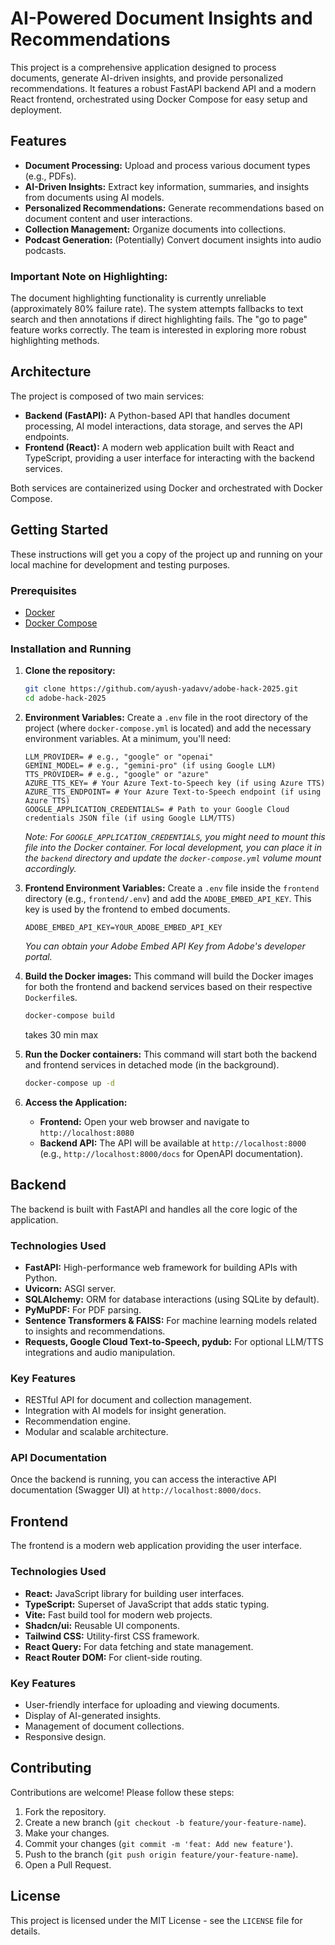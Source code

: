 # AI-Powered Document Insights and Recommendations

This project is a comprehensive application designed to process documents, generate AI-driven insights, and provide personalized recommendations. It features a robust FastAPI backend API and a modern React frontend, orchestrated using Docker Compose for easy setup and deployment.

## Features

- **Document Processing:** Upload and process various document types (e.g., PDFs).
- **AI-Driven Insights:** Extract key information, summaries, and insights from documents using AI models.
- **Personalized Recommendations:** Generate recommendations based on document content and user interactions.
- **Collection Management:** Organize documents into collections.
- **Podcast Generation:** (Potentially) Convert document insights into audio podcasts.

### Important Note on Highlighting:

The document highlighting functionality is currently unreliable (approximately 80% failure rate). The system attempts fallbacks to text search and then annotations if direct highlighting fails. The "go to page" feature works correctly. The team is interested in exploring more robust highlighting methods.

## Architecture

The project is composed of two main services:

- **Backend (FastAPI):** A Python-based API that handles document processing, AI model interactions, data storage, and serves the API endpoints.
- **Frontend (React):** A modern web application built with React and TypeScript, providing a user interface for interacting with the backend services.

Both services are containerized using Docker and orchestrated with Docker Compose.

## Getting Started

These instructions will get you a copy of the project up and running on your local machine for development and testing purposes.

### Prerequisites

- [Docker](https://www.docker.com/get-started)
- [Docker Compose](https://docs.docker.com/compose/install/)

### Installation and Running

1.  **Clone the repository:**

    ```bash
    git clone https://github.com/ayush-yadavv/adobe-hack-2025.git
    cd adobe-hack-2025
    ```

2.  **Environment Variables:**
    Create a `.env` file in the root directory of the project (where `docker-compose.yml` is located) and add the necessary environment variables. At a minimum, you'll need:

    ```
    LLM_PROVIDER= # e.g., "google" or "openai"
    GEMINI_MODEL= # e.g., "gemini-pro" (if using Google LLM)
    TTS_PROVIDER= # e.g., "google" or "azure"
    AZURE_TTS_KEY= # Your Azure Text-to-Speech key (if using Azure TTS)
    AZURE_TTS_ENDPOINT= # Your Azure Text-to-Speech endpoint (if using Azure TTS)
    GOOGLE_APPLICATION_CREDENTIALS= # Path to your Google Cloud credentials JSON file (if using Google LLM/TTS)
    ```

    _Note: For `GOOGLE_APPLICATION_CREDENTIALS`, you might need to mount this file into the Docker container. For local development, you can place it in the `backend` directory and update the `docker-compose.yml` volume mount accordingly._

3.  **Frontend Environment Variables:**
    Create a `.env` file inside the `frontend` directory (e.g., `frontend/.env`) and add the `ADOBE_EMBED_API_KEY`. This key is used by the frontend to embed documents.

    ```
    ADOBE_EMBED_API_KEY=YOUR_ADOBE_EMBED_API_KEY
    ```

    _You can obtain your Adobe Embed API Key from Adobe's developer portal._

4.  **Build the Docker images:**
    This command will build the Docker images for both the frontend and backend services based on their respective `Dockerfile`s.

    ```bash
    docker-compose build
    ```

    takes 30 min max

5.  **Run the Docker containers:**
    This command will start both the backend and frontend services in detached mode (in the background).

    ```bash
    docker-compose up -d
    ```

6.  **Access the Application:**
    - **Frontend:** Open your web browser and navigate to `http://localhost:8080`
    - **Backend API:** The API will be available at `http://localhost:8000` (e.g., `http://localhost:8000/docs` for OpenAPI documentation).

## Backend

The backend is built with FastAPI and handles all the core logic of the application.

### Technologies Used

- **FastAPI:** High-performance web framework for building APIs with Python.
- **Uvicorn:** ASGI server.
- **SQLAlchemy:** ORM for database interactions (using SQLite by default).
- **PyMuPDF:** For PDF parsing.
- **Sentence Transformers & FAISS:** For machine learning models related to insights and recommendations.
- **Requests, Google Cloud Text-to-Speech, pydub:** For optional LLM/TTS integrations and audio manipulation.

### Key Features

- RESTful API for document and collection management.
- Integration with AI models for insight generation.
- Recommendation engine.
- Modular and scalable architecture.

### API Documentation

Once the backend is running, you can access the interactive API documentation (Swagger UI) at `http://localhost:8000/docs`.

## Frontend

The frontend is a modern web application providing the user interface.

### Technologies Used

- **React:** JavaScript library for building user interfaces.
- **TypeScript:** Superset of JavaScript that adds static typing.
- **Vite:** Fast build tool for modern web projects.
- **Shadcn/ui:** Reusable UI components.
- **Tailwind CSS:** Utility-first CSS framework.
- **React Query:** For data fetching and state management.
- **React Router DOM:** For client-side routing.

### Key Features

- User-friendly interface for uploading and viewing documents.
- Display of AI-generated insights.
- Management of document collections.
- Responsive design.

## Contributing

Contributions are welcome! Please follow these steps:

1.  Fork the repository.
2.  Create a new branch (`git checkout -b feature/your-feature-name`).
3.  Make your changes.
4.  Commit your changes (`git commit -m 'feat: Add new feature'`).
5.  Push to the branch (`git push origin feature/your-feature-name`).
6.  Open a Pull Request.

## License

This project is licensed under the MIT License - see the `LICENSE` file for details.
